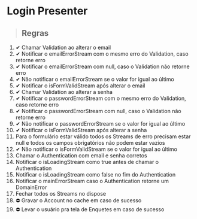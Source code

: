 # Login Presenter

> ## Regras
1. ✔ Chamar Validation ao alterar o email
2. ✔ Notificar o emailErrorStream com o mesmo erro do Validation, caso retorne erro
3. ✔ Notificar o emailErrorStream com null, caso o Validation não retorne erro
4. ✔ Não notificar o emailErrorStream se o valor for igual ao último
5. ✔ Notificar o isFormValidStream após alterar o email
6. ✔ Chamar Validation ao alterar a senha
7. ✔ Notificar o passwordErrorStream com o mesmo erro do Validation, caso retorne erro
8. ✔ Notificar o passwordErrorStream com null, caso o Validation não retorne erro
9. ✔ Não notificar o passwordErrorStream se o valor for igual ao último
10. ✔ Notificar o isFormValidStream após alterar a senha
11. Para o formulário estar válido todos os Streams de erro precisam estar null e todos os campos obrigatórios não podem estar vazios
12. ✔ Não notificar o isFormValidStream se o valor for igual ao último
13. Chamar o Authentication com email e senha corretos
14. Notificar o isLoadingStream como true antes de chamar o Authentication
15. Notificar o isLoadingStream como false no fim do Authentication
16. Notificar o mainErrorStream caso o Authentication retorne um DomainError
17. Fechar todos os Streams no dispose
18. ⛔️ Gravar o Account no cache em caso de sucesso
19. ⛔️ Levar o usuário pra tela de Enquetes em caso de sucesso